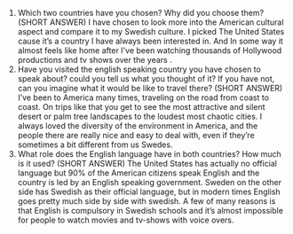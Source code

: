 1. Which two countries have you chosen? Why did you choose them? (SHORT ANSWER)
   I have chosen to look more into the American cultural aspect and compare it to my Swedish
   culture. I picked The United States cause it’s a country I have always been interested in. And
   In some way it almost feels like home after I've been watching thousands of Hollywood
   productions and tv shows over the years .
2. Have you visited the english speaking country you have chosen to speak about?
   could you tell us what you thought of it? If you have not, can you imagine what it would be
   like to travel there? (SHORT ANSWER)
   I’ve been to America many times, traveling on the road from coast to coast. On trips like that
   you get to see the most attractive and silent desert or palm tree landscapes to the loudest
   most chaotic cities. I always loved the diversity of the environment in America, and the people
   there are really nice and easy to deal with, even if they’re sometimes a bit different from us
   Swedes.
3. What role does the English language have in both countries? How much is it used?
   (SHORT ANSWER)
   The United States has actually no official language but 90% of the American citizens speak
   English and the country is led by an English speaking government. Sweden on the other
   side has Swedish as their official language, but in modern times English goes pretty much
   side by side with swedish. A few of many reasons is that English is compulsory in Swedish
   schools and it’s almost impossible for people to watch movies and tv-shows with voice
   overs.
